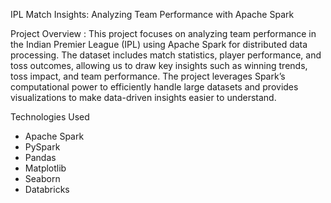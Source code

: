 IPL Match Insights: Analyzing Team Performance with Apache Spark

Project Overview :
This project focuses on analyzing team performance in the Indian Premier League (IPL) using Apache Spark for distributed data processing. The dataset includes match statistics, player performance, and toss outcomes, allowing us to draw key insights such as winning trends, toss impact, and team performance. The project leverages Spark’s computational power to efficiently handle large datasets and provides visualizations to make data-driven insights easier to understand.

Technologies Used
- Apache Spark
- PySpark
- Pandas
- Matplotlib
- Seaborn
- Databricks
